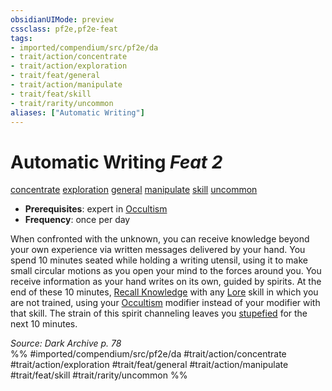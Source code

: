 ```yaml
---
obsidianUIMode: preview
cssclass: pf2e,pf2e-feat
tags:
- imported/compendium/src/pf2e/da
- trait/action/concentrate
- trait/action/exploration
- trait/feat/general
- trait/action/manipulate
- trait/feat/skill
- trait/rarity/uncommon
aliases: ["Automatic Writing"]
---
```

# Automatic Writing  *Feat 2*  
[concentrate](concentrate.md)  [exploration](exploration.md)  [general](general.md)  [manipulate](manipulate.md)  [skill](skill.md)  [uncommon](uncommon.md)  

- **Prerequisites**: expert in [Occultism](../skills.md#Occultism)
- **Frequency**: once per day

When confronted with the unknown, you can receive knowledge beyond your own experience via written messages delivered by your hand. You spend 10 minutes seated while holding a writing utensil, using it to make small circular motions as you open your mind to the forces around you. You receive information as your hand writes on its own, guided by spirits. At the end of these 10 minutes, [Recall Knowledge](recall-knowledge.md) with any [Lore](../skills.md#Lore) skill in which you are not trained, using your [Occultism](../skills.md#Occultism) modifier instead of your modifier with that skill. The strain of this spirit channeling leaves you [stupefied](conditions.md#Stupefied) for the next 10 minutes.

*Source: Dark Archive p. 78*  
%% #imported/compendium/src/pf2e/da #trait/action/concentrate #trait/action/exploration #trait/feat/general #trait/action/manipulate #trait/feat/skill #trait/rarity/uncommon %%
